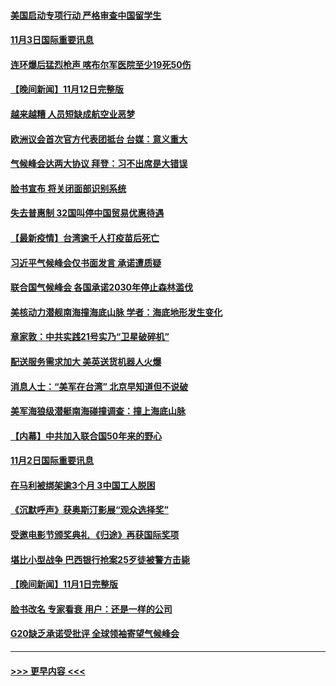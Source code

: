 #### [美国启动专项行动 严格审查中国留学生](../pages/prog202/a103259258.md?t=11031750) 
#### [11月3日国际重要讯息](../pages/prog202/a103259247.md?t=11031750) 
#### [连环爆后猛烈枪声 喀布尔军医院至少19死50伤](../pages/prog202/a103259102.md?t=11031750) 
#### [【晚间新闻】11月12日完整版](../pages/prog202/a103258981.md?t=11031750) 
#### [越来越糟 人员短缺成航空业恶梦](../pages/prog202/a103258796.md?t=11031750) 
#### [欧洲议会首次官方代表团抵台 台媒：意义重大](../pages/prog202/a103258909.md?t=11031750) 
#### [气候峰会达两大协议 拜登：习不出席是大错误](../pages/prog202/a103258828.md?t=11031750) 
#### [脸书宣布 将关闭面部识别系统](../pages/prog202/a103258810.md?t=11031750) 
#### [失去普惠制 32国叫停中国贸易优惠待遇](../pages/prog202/a103258792.md?t=11031750) 
#### [【最新疫情】台湾逾千人打疫苗后死亡](../pages/prog202/a103258676.md?t=11031750) 
#### [习近平气候峰会仅书面发言 承诺遭质疑](../pages/prog202/a103258604.md?t=11031750) 
#### [联合国气候峰会 各国承诺2030年停止森林滥伐](../pages/prog202/a103258602.md?t=11031750) 
#### [美核动力潜舰南海撞海底山脉 学者：海底地形发生变化](../pages/prog202/a103258515.md?t=11031750) 
#### [章家敦：中共实践21号实乃“卫星破碎机”](../pages/prog202/a103258427.md?t=11031750) 
#### [配送服务需求加大 美英送货机器人火爆](../pages/prog202/a103258433.md?t=11031750) 
#### [消息人士：“美军在台湾” 北京早知道但不说破](../pages/prog202/a103258348.md?t=11031750) 
#### [美军海狼级潜艇南海碰撞调查：撞上海底山脉](../pages/prog202/a103258349.md?t=11031750) 
#### [【内幕】中共加入联合国50年来的野心](../pages/prog202/a103258290.md?t=11031750) 
#### [11月2日国际重要讯息](../pages/prog202/a103258312.md?t=11031750) 
#### [在马利被绑架逾3个月 3中国工人脱困](../pages/prog202/a103258263.md?t=11031750) 
#### [《沉默呼声》获奥斯汀影展“观众选择奖”](../pages/prog202/a103258270.md?t=11031750) 
#### [受邀电影节颁奖典礼 《归途》再获国际奖项](../pages/prog202/a103257591.md?t=11031750) 
#### [堪比小型战争 巴西银行抢案25歹徒被警方击毙](../pages/prog202/a103257879.md?t=11031750) 
#### [【晚间新闻】11月1日完整版](../pages/prog202/a103258075.md?t=11031750) 
#### [脸书改名 专家看衰 用户：还是一样的公司](../pages/prog202/a103257953.md?t=11031750) 
#### [G20缺乏承诺受批评 全球领袖寄望气候峰会](../pages/prog202/a103257951.md?t=11031750) 

----
#### [ >>> 更早内容 <<< ](../indexes/prog202-earlier.md)
